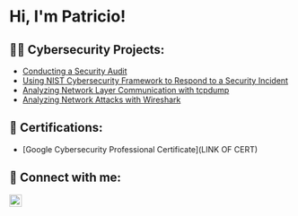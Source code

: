 <h1>Hi, I'm Patricio! </h1>

<h2>👨‍💻 Cybersecurity Projects:</h2>

- [Conducting a Security Audit](https://github.com/PatricioKlajner/Security_Audit)
- [Using NIST Cybersecurity Framework to Respond to a Security Incident](https://github.com/PatricioKlajner/NIST_CSF_Incident_Response)
- [Analyzing Network Layer Communication with tcpdump](https://github.com/PatricioKlajner/Analyzing_Network_Later_Communication)
- [Analyzing Network Attacks with Wireshark](https://github.com/PatricioKlajner/Analyzing_Networkk_Attacks)
  
<h2>📄 Certifications:</h2>

- [Google Cybersecurity Professional Certificate](LINK OF CERT)



<h2> 🤳 Connect with me:</h2>

[<img align="left" alt="PatricioKlajner | LinkedIn" width="22px" src="https://cdn.jsdelivr.net/npm/simple-icons@v3/icons/linkedin.svg" />][linkedin]



[linkedin]: https://linkedin.com/in/patricioklajner
